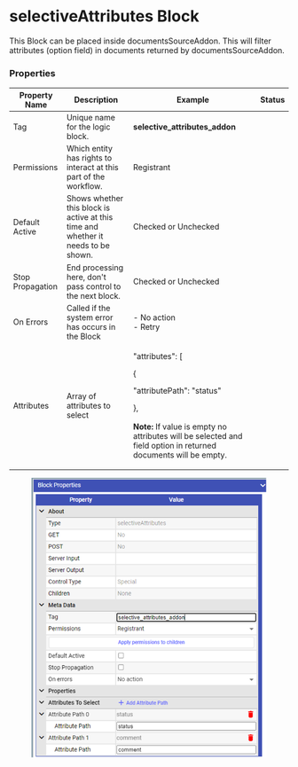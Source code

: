 # selectiveAttributes Block

This Block can be placed inside documentsSourceAddon. This will filter attributes (option field) in documents returned by documentsSourceAddon.

### Properties

| Property Name    | Description                                                                       | Example                                                                                                                                                                                                      | Status |
| ---------------- | --------------------------------------------------------------------------------- | ------------------------------------------------------------------------------------------------------------------------------------------------------------------------------------------------------------ | ------ |
| Tag              | Unique name for the logic block.                                                  | **selective\_attributes\_addon**                                                                                                                                                                             |        |
| Permissions      | Which entity has rights to interact at this part of the workflow.                 | Registrant                                                                                                                                                                                                   |        |
| Default Active   | Shows whether this block is active at this time and whether it needs to be shown. | Checked or Unchecked                                                                                                                                                                                         |        |
| Stop Propagation | End processing here, don't pass control to the next block.                        | Checked or Unchecked                                                                                                                                                                                         |        |
| On Errors        | Called if the system error has occurs in the Block                                | <p>- No action<br>- Retry</p>                                                                                                                                                                                |        |
| Attributes       | Array of attributes to select                                                     | <p>"attributes": [</p><p>{</p><p>"attributePath": "status"</p><p>},<br><br><strong>Note:</strong> If value is empty no attributes will be selected and field option in returned documents will be empty.</p> |        |

<figure><img src="../../../../../.gitbook/assets/image (10) (5).png" alt=""><figcaption></figcaption></figure>
